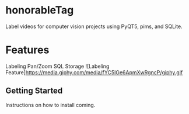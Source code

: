 # honorableTag

Label videos for computer vision projects using PyQT5, pims, and SQLite.

# Features
Labeling
Pan/Zoom
SQL Storage
![Labeling Feature]https://media.giphy.com/media/fYC5IGe6ApmXwRgncP/giphy.gif

## Getting Started

Instructions on how to install coming.

